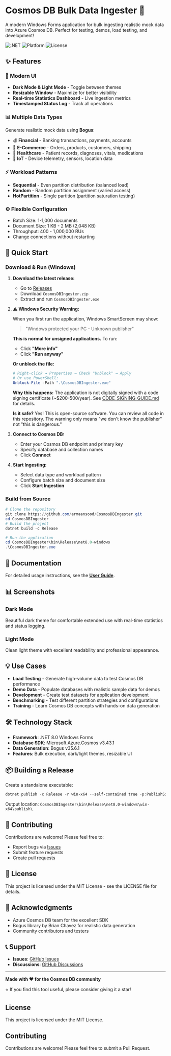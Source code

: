 # Cosmos DB Bulk Data Ingester 🚀

A modern Windows Forms application for bulk ingesting realistic mock data into Azure Cosmos DB. Perfect for testing, demos, load testing, and development!

![.NET](https://img.shields.io/badge/.NET-8.0-512BD4?logo=dotnet)
![Platform](https://img.shields.io/badge/Platform-Windows-blue?logo=windows)
![License](https://img.shields.io/badge/License-MIT-green)

## ✨ Features

### 🎨 Modern UI
- **Dark Mode & Light Mode** - Toggle between themes
- **Resizable Window** - Maximize for better visibility
- **Real-time Statistics Dashboard** - Live ingestion metrics
- **Timestamped Status Log** - Track all operations

### 📊 Multiple Data Types
Generate realistic mock data using **Bogus**:
- 💰 **Financial** - Banking transactions, payments, accounts
- 🛒 **E-Commerce** - Orders, products, customers, shipping
- 🏥 **Healthcare** - Patient records, diagnoses, vitals, medications
- 🤖 **IoT** - Device telemetry, sensors, location data

### ⚡ Workload Patterns
- **Sequential** - Even partition distribution (balanced load)
- **Random** - Random partition assignment (varied access)
- **HotPartition** - Single partition (partition saturation testing)

### ⚙️ Flexible Configuration
- Batch Size: 1-1,000 documents
- Document Size: 1 KB - 2 MB (2,048 KB)
- Throughput: 400 - 1,000,000 RUs
- Change connections without restarting

## 🚀 Quick Start

### Download & Run (Windows)

1. **Download the latest release:**
   - Go to [Releases](https://github.com/armaansood/CosmosDBIngester/releases)
   - Download `CosmosDBIngester.zip`
   - Extract and run `CosmosDBIngester.exe`

2. **⚠️ Windows Security Warning:**
   
   When you first run the application, Windows SmartScreen may show:
   > "Windows protected your PC - Unknown publisher"
   
   **This is normal for unsigned applications.** To run:
   - Click **"More info"**
   - Click **"Run anyway"**
   
   **Or unblock the file:**
   ```powershell
   # Right-click → Properties → Check "Unblock" → Apply
   # Or use PowerShell:
   Unblock-File -Path ".\CosmosDBIngester.exe"
   ```
   
   **Why this happens:** The application is not digitally signed with a code signing certificate (~$200-500/year). See [CODE_SIGNING_GUIDE.md](CODE_SIGNING_GUIDE.md) for details.
   
   **Is it safe?** Yes! This is open-source software. You can review all code in this repository. The warning only means "we don't know the publisher" not "this is dangerous."

3. **Connect to Cosmos DB:**
   - Enter your Cosmos DB endpoint and primary key
   - Specify database and collection names
   - Click **Connect**

3. **Start Ingesting:**
   - Select data type and workload pattern
   - Configure batch size and document size
   - Click **Start Ingestion**

### Build from Source

```powershell
# Clone the repository
git clone https://github.com/armaansood/CosmosDBIngester.git
cd CosmosDBIngester
# Build the project
dotnet build -c Release

# Run the application
cd CosmosDBIngester\bin\Release\net8.0-windows
.\CosmosDBIngester.exe
```

## 📖 Documentation

For detailed usage instructions, see the [**User Guide**](USER_GUIDE.md).

## 📊 Screenshots

### Dark Mode
Beautiful dark theme for comfortable extended use with real-time statistics and status logging.

### Light Mode
Clean light theme with excellent readability and professional appearance.

## 💡 Use Cases

- **Load Testing** - Generate high-volume data to test Cosmos DB performance
- **Demo Data** - Populate databases with realistic sample data for demos
- **Development** - Create test datasets for application development
- **Benchmarking** - Test different partition strategies and configurations
- **Training** - Learn Cosmos DB concepts with hands-on data generation

## 🛠️ Technology Stack

- **Framework**: .NET 8.0 Windows Forms
- **Database SDK**: Microsoft.Azure.Cosmos v3.43.1
- **Data Generation**: Bogus v35.6.1
- **Features**: Bulk execution, dark/light themes, resizable UI

## 📦 Building a Release

Create a standalone executable:

```powershell
dotnet publish -c Release -r win-x64 --self-contained true -p:PublishSingleFile=true
```

Output location: `CosmosDBIngester\bin\Release\net8.0-windows\win-x64\publish\`

## 🤝 Contributing

Contributions are welcome! Please feel free to:
- Report bugs via [Issues](https://github.com/armaansood/CosmosDBIngester/issues)
- Submit feature requests
- Create pull requests

## 📄 License

This project is licensed under the MIT License - see the LICENSE file for details.

## 🙏 Acknowledgments

- Azure Cosmos DB team for the excellent SDK
- Bogus library by Brian Chavez for realistic data generation
- Community contributors and testers

## 📞 Support

- **Issues**: [GitHub Issues](https://github.com/armaansood/CosmosDBIngester/issues)
- **Discussions**: [GitHub Discussions](https://github.com/armaansood/CosmosDBIngester/discussions)

---

**Made with ❤️ for the Cosmos DB community**

⭐ If you find this tool useful, please consider giving it a star!

## License

This project is licensed under the MIT License.

## Contributing

Contributions are welcome! Please feel free to submit a Pull Request.
